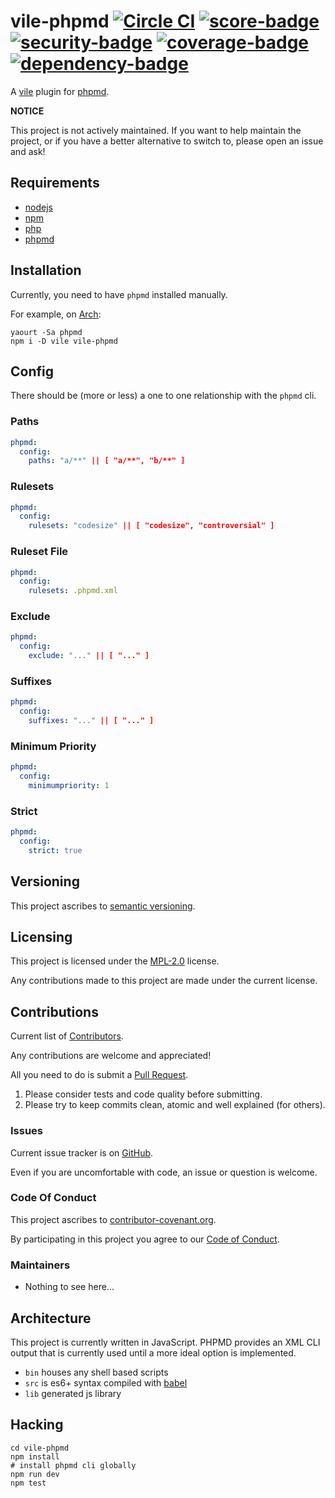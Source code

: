 # vile-phpmd [![Circle CI](https://circleci.com/gh/forthright/vile-phpmd.svg?style=shield&circle-token=8fc9fd7ba9275fa5f58b938c87c71bd0851c4476)](https://circleci.com/gh/forthright/vile-phpmd) [![score-badge](https://vile.io/api/v0/projects/vile-phpmd/badges/score?token=USryyHar5xQs7cBjNUdZ)](https://vile.io/~brentlintner/vile-phpmd) [![security-badge](https://vile.io/api/v0/projects/vile-phpmd/badges/security?token=USryyHar5xQs7cBjNUdZ)](https://vile.io/~brentlintner/vile-phpmd) [![coverage-badge](https://vile.io/api/v0/projects/vile-phpmd/badges/coverage?token=USryyHar5xQs7cBjNUdZ)](https://vile.io/~brentlintner/vile-phpmd) [![dependency-badge](https://vile.io/api/v0/projects/vile-phpmd/badges/dependency?token=USryyHar5xQs7cBjNUdZ)](https://vile.io/~brentlintner/vile-phpmd)

A [vile](https://vile.io) plugin for [phpmd](http://phpmd.org).

**NOTICE**

This project is not actively maintained. If you want to
help maintain the project, or if you have a better
alternative to switch to, please open an issue and ask!

## Requirements

- [nodejs](http://nodejs.org)
- [npm](http://npmjs.org)
- [php](http://php.net)
- [phpmd](http://phpmd.org)

## Installation

Currently, you need to have `phpmd` installed manually.

For example, on [Arch](https://www.archlinux.org):

    yaourt -Sa phpmd
    npm i -D vile vile-phpmd

## Config

There should be (more or less) a one to one relationship
with the `phpmd` cli.

### Paths

```yaml
phpmd:
  config:
    paths: "a/**" || [ "a/**", "b/**" ]
```

### Rulesets

```yaml
phpmd:
  config:
    rulesets: "codesize" || [ "codesize", "controversial" ]
```

### Ruleset File

```yaml
phpmd:
  config:
    rulesets: .phpmd.xml
```

### Exclude

```yaml
phpmd:
  config:
    exclude: "..." || [ "..." ]
```

### Suffixes

```yaml
phpmd:
  config:
    suffixes: "..." || [ "..." ]
```

### Minimum Priority

```yaml
phpmd:
  config:
    minimumpriority: 1
```

### Strict

```yaml
phpmd:
  config:
    strict: true
```

## Versioning

This project ascribes to [semantic versioning](http://semver.org).

## Licensing

This project is licensed under the [MPL-2.0](LICENSE) license.

Any contributions made to this project are made under the current license.

## Contributions

Current list of [Contributors](https://github.com/forthright/vile-phpmd/graphs/contributors).

Any contributions are welcome and appreciated!

All you need to do is submit a [Pull Request](https://github.com/forthright/vile-phpmd/pulls).

1. Please consider tests and code quality before submitting.
2. Please try to keep commits clean, atomic and well explained (for others).

### Issues

Current issue tracker is on [GitHub](https://github.com/forthright/vile-phpmd/issues).

Even if you are uncomfortable with code, an issue or question is welcome.

### Code Of Conduct

This project ascribes to [contributor-covenant.org](http://contributor-covenant.org).

By participating in this project you agree to our [Code of Conduct](CODE_OF_CONDUCT.md).

### Maintainers

- Nothing to see here...

## Architecture

This project is currently written in JavaScript. PHPMD provides
an XML CLI output that is currently used until a more ideal
option is implemented.

- `bin` houses any shell based scripts
- `src` is es6+ syntax compiled with [babel](https://babeljs.io)
- `lib` generated js library

## Hacking

    cd vile-phpmd
    npm install
    # install phpmd cli globally
    npm run dev
    npm test
